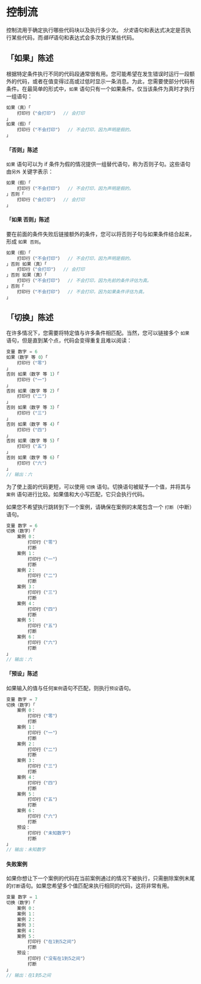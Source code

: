 # 控制流
控制流用于确定执行哪些代码块以及执行多少次。 *分支*语句和表达式决定是否执行某些代码，而*循环*语句和表达式会多次执行某些代码。

## 「如果」陈述
根据特定条件执行不同的代码段通常很有用。您可能希望在发生错误时运行一段额外的代码，或者在值变得过高或过低时显示一条消息。为此，您需要使部分代码有条件。在最简单的形式中，```如果``` 语句只有一个如果条件。仅当该条件为真时才执行一组语句：
```c
如果（真）「
    打印行（"会打印"）  // 会打印
」
如果（假）「
    打印行（"不会打印"）  // 不会打印，因为声明是假的。
」
```
#### 「否则」陈述
```如果``` 语句可以为 if 条件为假的情况提供一组替代语句，称为否则子句。这些语句由```另外``` 关键字表示：
```c
如果（假）「
    打印行（"不会打印"）  // 不会打印，因为声明是假的。
」否则「
    打印行（"会打印"）  // 会打印
」
```
#### 「如果 否则」陈述
要在前面的条件失败后链接额外的条件，您可以将否则子句与如果条件结合起来，形成 ```如果 否则```。
```c
如果（假）「
    打印行（"不会打印"）  // 不会打印，因为声明是假的。
」否则 如果（真）「
    打印行（"会打印"）  // 会打印
」否则 如果（真）「
    打印行（"不会打印"）  // 不会打印，因为先前的条件评估为真。
」否则「
    打印行（"不会打印"）  // 不会打印，因为如果条件评估为真。
」
```

## 「切换」陈述
在许多情况下，您需要将特定值与许多条件相匹配。当然，您可以链接多个 ```如果``` 语句，但是直到某个点，代码会变得重复且难以阅读：
```c
变量 数字 = 6
如果（数字 等 0）「
    打印行（"零"）
」 
否则 如果（数字 等 1）「
    打印行（"一"）
」 
否则 如果（数字 等 2）「
    打印行（"二"）
」 
否则 如果（数字 等 3）「
    打印行（"三"）
」 
否则 如果（数字 等 4）「
    打印行（"四"）
」 
否则 如果（数字 等 5）「
    打印行（"五"）
」 
否则 如果（数字 等 6）「
    打印行（"六"）
」
// 输出：六
```
为了使上面的代码更短，可以使用 ```切换``` 语句。切换语句被赋予一个值，并将其与 ```案例``` 语句进行比较。如果值和大小写匹配，它只会执行代码。

如果您不希望执行跳转到下一个案例，请确保在案例的末尾包含一个 ```打断```（中断）语句。
```c
变量 数字 = 6
切换（数字）「
    案例 0：
        打印行（"零"）
        打断
    案例 1：
        打印行（"一"）
        打断
    案例 2：
        打印行（"二"）
        打断
    案例 3：
        打印行（"三"）
        打断
    案例 4：
        打印行（"四"）
        打断
    案例 5：
        打印行（"五"）
        打断
    案例 6：
        打印行（"六"）
        打断
」
// 输出：六
```
#### 「预设」陈述
如果输入的值与任何```案例```语句不匹配，则执行```预设```语句。
```c
变量 数字 = 7
切换（数字）「
    案例 0：
        打印行（"零"）
        打断
    案例 1：
        打印行（"一"）
        打断
    案例 2：
        打印行（"二"）
        打断
    案例 3：
        打印行（"三"）
        打断
    案例 4：
        打印行（"四"）
        打断
    案例 5：
        打印行（"五"）
        打断
    案例 6：
        打印行（"六"）
        打断
    预设：
        打印行（"未知数字"）
        打断
」
// 输出：未知数字
```
#### 失败案例
如果你想让下一个案例的代码在当前案例通过的情况下被执行，只需删除案例末尾的```打断```语句。如果您希望多个值匹配来执行相同的代码，这将非常有用。
```c
变量 数字 = 1
切换（数字）「
    案例 0：
    案例 1：
    案例 2：
    案例 3：
    案例 4：
    案例 5：
        打印行（"在1到5之间"）
        打断
    预设：
        打印行（"没有在1到5之间"）
        打断
」
// 输出：在1到5之间
```
